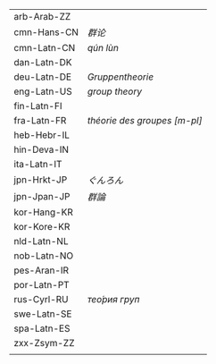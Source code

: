 | | |
|-|-|
| arb-Arab-ZZ |  |
| cmn-Hans-CN | _群论_ |
| cmn-Latn-CN | _qún lùn_ |
| dan-Latn-DK |  |
| deu-Latn-DE | _Gruppentheorie_ |
| eng-Latn-US | _group theory_ |
| fin-Latn-FI |  |
| fra-Latn-FR | _théorie des groupes [m-pl]_ |
| heb-Hebr-IL |  |
| hin-Deva-IN |  |
| ita-Latn-IT |  |
| jpn-Hrkt-JP | _ぐんろん_ |
| jpn-Jpan-JP | _群論_ |
| kor-Hang-KR |  |
| kor-Kore-KR |  |
| nld-Latn-NL |  |
| nob-Latn-NO |  |
| pes-Aran-IR |  |
| por-Latn-PT |  |
| rus-Cyrl-RU | _тео́рия груп_ |
| swe-Latn-SE |  |
| spa-Latn-ES |  |
| zxx-Zsym-ZZ |  |
|  |  |
